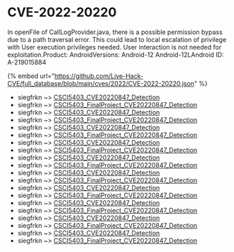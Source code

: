 # CVE-2022-20220

In openFile of CallLogProvider.java, there is a possible permission bypass due to a path traversal error. This could lead to local escalation of privilege with User execution privileges needed. User interaction is not needed for exploitation.Product: AndroidVersions: Android-12 Android-12LAndroid ID: A-219015884

{% embed url="https://github.com/Live-Hack-CVE/full_database/blob/main/cves/2022/CVE-2022-20220.json" %}


* siegfrkn ~> [CSCI5403_CVE20220847_Detection](https://www.alice-snow.ru/2022/database/cve-2022-20220/csci5403_cve20220847_detection-siegfrkn)
* siegfrkn ~> [CSCI5403_FinalProject_CVE20220847_Detection](https://www.alice-snow.ru/2022/database/cve-2022-20220/csci5403_finalproject_cve20220847_detection-siegfrkn)
* siegfrkn ~> [CSCI5403_CVE20220847_Detection](https://www.alice-snow.ru/2022/database/cve-2022-20220/csci5403_cve20220847_detection-siegfrkn)
* siegfrkn ~> [CSCI5403_FinalProject_CVE20220847_Detection](https://www.alice-snow.ru/2022/database/cve-2022-20220/csci5403_finalproject_cve20220847_detection-siegfrkn)
* siegfrkn ~> [CSCI5403_CVE20220847_Detection](https://www.alice-snow.ru/2022/database/cve-2022-20220/csci5403_cve20220847_detection-siegfrkn)
* siegfrkn ~> [CSCI5403_FinalProject_CVE20220847_Detection](https://www.alice-snow.ru/2022/database/cve-2022-20220/csci5403_finalproject_cve20220847_detection-siegfrkn)
* siegfrkn ~> [CSCI5403_CVE20220847_Detection](https://www.alice-snow.ru/2022/database/cve-2022-20220/csci5403_cve20220847_detection-siegfrkn)
* siegfrkn ~> [CSCI5403_FinalProject_CVE20220847_Detection](https://www.alice-snow.ru/2022/database/cve-2022-20220/csci5403_finalproject_cve20220847_detection-siegfrkn)
* siegfrkn ~> [CSCI5403_CVE20220847_Detection](https://www.alice-snow.ru/2022/database/cve-2022-20220/csci5403_cve20220847_detection-siegfrkn)
* siegfrkn ~> [CSCI5403_FinalProject_CVE20220847_Detection](https://www.alice-snow.ru/2022/database/cve-2022-20220/csci5403_finalproject_cve20220847_detection-siegfrkn)
* siegfrkn ~> [CSCI5403_CVE20220847_Detection](https://www.alice-snow.ru/2022/database/cve-2022-20220/csci5403_cve20220847_detection-siegfrkn)
* siegfrkn ~> [CSCI5403_FinalProject_CVE20220847_Detection](https://www.alice-snow.ru/2022/database/cve-2022-20220/csci5403_finalproject_cve20220847_detection-siegfrkn)
* siegfrkn ~> [CSCI5403_CVE20220847_Detection](https://www.alice-snow.ru/2022/database/cve-2022-20220/csci5403_cve20220847_detection-siegfrkn)
* siegfrkn ~> [CSCI5403_FinalProject_CVE20220847_Detection](https://www.alice-snow.ru/2022/database/cve-2022-20220/csci5403_finalproject_cve20220847_detection-siegfrkn)
* siegfrkn ~> [CSCI5403_CVE20220847_Detection](https://www.alice-snow.ru/2022/database/cve-2022-20220/csci5403_cve20220847_detection-siegfrkn)
* siegfrkn ~> [CSCI5403_FinalProject_CVE20220847_Detection](https://www.alice-snow.ru/2022/database/cve-2022-20220/csci5403_finalproject_cve20220847_detection-siegfrkn)
* siegfrkn ~> [CSCI5403_CVE20220847_Detection](https://www.alice-snow.ru/2022/database/cve-2022-20220/csci5403_cve20220847_detection-siegfrkn)
* siegfrkn ~> [CSCI5403_FinalProject_CVE20220847_Detection](https://www.alice-snow.ru/2022/database/cve-2022-20220/csci5403_finalproject_cve20220847_detection-siegfrkn)
* siegfrkn ~> [CSCI5403_CVE20220847_Detection](https://www.alice-snow.ru/2022/database/cve-2022-20220/csci5403_cve20220847_detection-siegfrkn)
* siegfrkn ~> [CSCI5403_FinalProject_CVE20220847_Detection](https://www.alice-snow.ru/2022/database/cve-2022-20220/csci5403_finalproject_cve20220847_detection-siegfrkn)